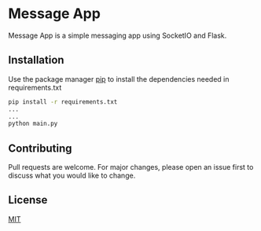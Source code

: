 # Message App

Message App is a simple messaging app using SocketIO and Flask.

## Installation

Use the package manager [pip](https://pip.pypa.io/en/stable/) to install the dependencies needed in requirements.txt

```bash
pip install -r requirements.txt
...
...
python main.py
```

## Contributing
Pull requests are welcome. For major changes, please open an issue first to discuss what you would like to change.

## License
[MIT](https://choosealicense.com/licenses/mit/)
